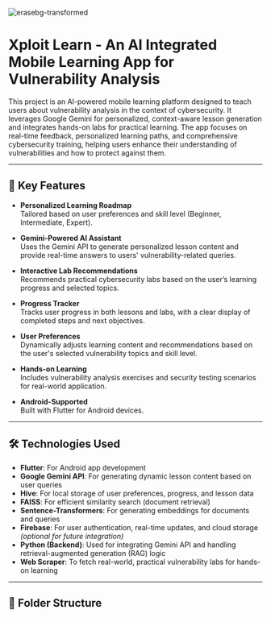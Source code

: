 ![erasebg-transformed](https://github.com/user-attachments/assets/144c6cbc-3d5f-48ae-9d50-19fdd25ae4b8)
# Xploit Learn - An AI Integrated Mobile Learning App for Vulnerability Analysis

This project is an AI-powered mobile learning platform designed to teach users about vulnerability analysis in the context of cybersecurity. It leverages Google Gemini for personalized, context-aware lesson generation and integrates hands-on labs for practical learning. The app focuses on real-time feedback, personalized learning paths, and comprehensive cybersecurity training, helping users enhance their understanding of vulnerabilities and how to protect against them.

---

## 🔑 Key Features

- **Personalized Learning Roadmap**  
  Tailored based on user preferences and skill level (Beginner, Intermediate, Expert).

- **Gemini-Powered AI Assistant**  
  Uses the Gemini API to generate personalized lesson content and provide real-time answers to users' vulnerability-related queries.

- **Interactive Lab Recommendations**  
  Recommends practical cybersecurity labs based on the user’s learning progress and selected topics.

- **Progress Tracker**  
  Tracks user progress in both lessons and labs, with a clear display of completed steps and next objectives.

- **User Preferences**  
  Dynamically adjusts learning content and recommendations based on the user's selected vulnerability topics and skill level.

- **Hands-on Learning**  
  Includes vulnerability analysis exercises and security testing scenarios for real-world application.

- **Android-Supported**  
  Built with Flutter for Android devices.

---

## 🛠️ Technologies Used

- **Flutter**: For Android app development  
- **Google Gemini API**: For generating dynamic lesson content based on user queries  
- **Hive**: For local storage of user preferences, progress, and lesson data  
- **FAISS**: For efficient similarity search (document retrieval)  
- **Sentence-Transformers**: For generating embeddings for documents and queries  
- **Firebase**: For user authentication, real-time updates, and cloud storage *(optional for future integration)*  
- **Python (Backend)**: Used for integrating Gemini API and handling retrieval-augmented generation (RAG) logic  
- **Web Scraper**: To fetch real-world, practical vulnerability labs for hands-on learning

---

## 📁 Folder Structure


